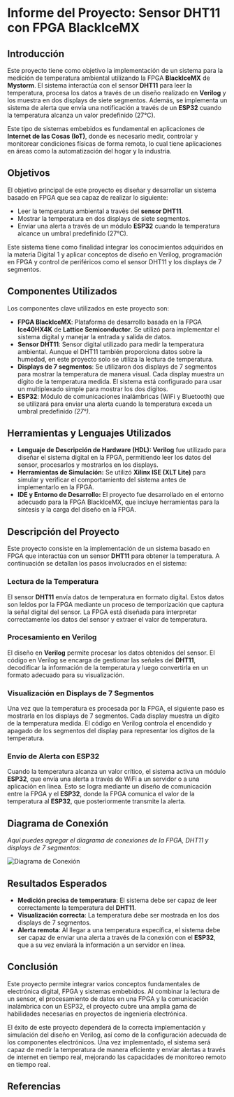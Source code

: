 
# Informe del Proyecto: Sensor DHT11 con FPGA BlackIceMX




## Introducción

Este proyecto tiene como objetivo la implementación de un sistema para la medición de temperatura ambiental utilizando la FPGA **BlackIceMX** de **Mystorm**. El sistema interactúa con el sensor **DHT11** para leer la temperatura, procesa los datos a través de un diseño realizado en **Verilog** y los muestra en dos displays de siete segmentos. Además, se implementa un sistema de alerta que envía una notificación a través de un **ESP32** cuando la temperatura alcanza un valor predefinido (27°C).

Este tipo de sistemas embebidos es fundamental en aplicaciones de **Internet de las Cosas (IoT)**, donde es necesario medir, controlar y monitorear condiciones físicas de forma remota, lo cual tiene aplicaciones en áreas como la automatización del hogar y la industria.



## Objetivos

El objetivo principal de este proyecto es diseñar y desarrollar un sistema basado en FPGA que sea capaz de realizar lo siguiente:

- Leer la temperatura ambiental a través del **sensor DHT11**.
- Mostrar la temperatura en dos displays de siete segmentos.
- Enviar una alerta a través de un módulo **ESP32** cuando la temperatura alcance un umbral predefinido (27°C).

Este sistema tiene como finalidad integrar los conocimientos adquiridos en la materia Digital 1 y aplicar conceptos de diseño en Verilog, programación en FPGA y control de periféricos como el sensor DHT11 y los displays de 7 segmentos.
 

## Componentes Utilizados

Los componentes clave utilizados en este proyecto son:

- **FPGA BlackIceMX**: Plataforma de desarrollo basada en la FPGA **Ice40HX4K** de **Lattice Semiconductor**. Se utilizó para implementar el sistema digital y manejar la entrada y salida de datos.
- **Sensor DHT11**: Sensor digital utilizado para medir la temperatura ambiental. Aunque el DHT11 también proporciona datos sobre la humedad, en este proyecto solo se utiliza la lectura de temperatura.
- **Displays de 7 segmentos**: Se utilizaron dos displays de 7 segmentos para mostrar la temperatura de manera visual. Cada display muestra un dígito de la temperatura medida. El sistema está configurado para usar un multiplexado simple para mostrar los dos dígitos.
- **ESP32**: Módulo de comunicaciones inalámbricas (WiFi y Bluetooth) que se utilizará para enviar una alerta cuando la temperatura exceda un umbral predefinido *(27°)*.

## Herramientas y Lenguajes Utilizados

- **Lenguaje de Descripción de Hardware (HDL): Verilog** fue utilizado para diseñar el sistema digital en la FPGA, permitiendo leer los datos del sensor, procesarlos y mostrarlos en los displays.
-	**Herramientas de Simulación:** Se utilizó **Xilinx ISE (XLT Lite)** para simular y verificar el comportamiento del sistema antes de implementarlo en la FPGA.
-   **IDE y Entorno de Desarrollo:** El proyecto fue desarrollado en el entorno adecuado para la FPGA BlackIceMX, que incluye herramientas para la síntesis y la carga del diseño en la FPGA.
## Descripción del Proyecto

Este proyecto consiste en la implementación de un sistema basado en FPGA que interactúa con un sensor **DHT11** para obtener la temperatura. A continuación se detallan los pasos involucrados en el sistema:

### Lectura de la Temperatura

El sensor **DHT11** envía datos de temperatura en formato digital. Estos datos son leídos por la FPGA mediante un proceso de temporización que captura la señal digital del sensor. La FPGA está diseñada para interpretar correctamente los datos del sensor y extraer el valor de temperatura.

### Procesamiento en Verilog

El diseño en **Verilog** permite procesar los datos obtenidos del sensor. El código en Verilog se encarga de gestionar las señales del **DHT11**, decodificar la información de la temperatura y luego convertirla en un formato adecuado para su visualización.

### Visualización en Displays de 7 Segmentos

Una vez que la temperatura es procesada por la FPGA, el siguiente paso es mostrarla en los displays de 7 segmentos. Cada display muestra un dígito de la temperatura medida. El código en Verilog controla el encendido y apagado de los segmentos del display para representar los dígitos de la temperatura.

### Envío de Alerta con ESP32

Cuando la temperatura alcanza un valor crítico, el sistema activa un módulo **ESP32**, que envía una alerta a través de WiFi a un servidor o a una aplicación en línea. Esto se logra mediante un diseño de comunicación entre la FPGA y el **ESP32**, donde la FPGA comunica el valor de la temperatura al **ESP32**, que posteriormente transmite la alerta.

## Diagrama de Conexión

*Aquí puedes agregar el diagrama de conexiones de la FPGA, DHT11 y displays de 7 segmentos:*

![Diagrama de Conexión](ruta/a/tu/diagrama.png)
## Resultados Esperados

- **Medición precisa de temperatura**: El sistema debe ser capaz de leer correctamente la temperatura del **DHT11**.
- **Visualización correcta**: La temperatura debe ser mostrada en los dos displays de 7 segmentos.
- **Alerta remota**: Al llegar a una temperatura específica, el sistema debe ser capaz de enviar una alerta a través de la conexión con el **ESP32**, que a su vez enviará la información a un servidor en línea.
## Conclusión

Este proyecto permite integrar varios conceptos fundamentales de electrónica digital, FPGA y sistemas embebidos. Al combinar la lectura de un sensor, el procesamiento de datos en una FPGA y la comunicación inalámbrica con un ESP32, el proyecto cubre una amplia gama de habilidades necesarias en proyectos de ingeniería electrónica.

El éxito de este proyecto dependerá de la correcta implementación y simulación del diseño en Verilog, así como de la configuración adecuada de los componentes electrónicos. Una vez implementado, el sistema será capaz de medir la temperatura de manera eficiente y enviar alertas a través de internet en tiempo real, mejorando las capacidades de monitoreo remoto en tiempo real.

## Referencias
